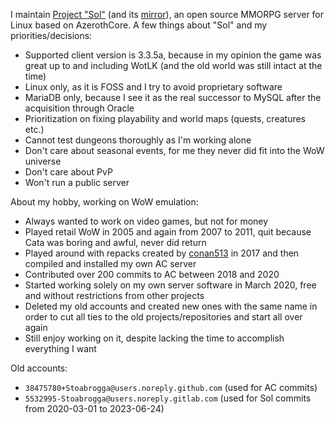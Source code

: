 I maintain [Project "Sol"](https://gitlab.com/opfesoft/sol) (and its [mirror](https://github.com/opfesoft/sol)), an open source MMORPG server for Linux based on AzerothCore. A few things about "Sol" and my priorities/decisions:
- Supported client version is 3.3.5a, because in my opinion the game was great up to and including WotLK (and the old world was still intact at the time)
- Linux only, as it is FOSS and I try to avoid proprietary software
- MariaDB only, because I see it as the real successor to MySQL after the acquisition through Oracle
- Prioritization on fixing playability and world maps (quests, creatures etc.)
- Cannot test dungeons thoroughly as I'm working alone
- Don't care about seasonal events, for me they never did fit into the WoW universe
- Don't care about PvP
- Won't run a public server

About my hobby, working on WoW emulation:
- Always wanted to work on video games, but not for money
- Played retail WoW in 2005 and again from 2007 to 2011, quit because Cata was boring and awful, never did return
- Played around with repacks created by [conan513](https://github.com/conan513) in 2017 and then compiled and installed my own AC server
- Contributed over 200 commits to AC between 2018 and 2020
- Started working solely on my own server software in March 2020, free and without restrictions from other projects
- Deleted my old accounts and created new ones with the same name in order to cut all ties to the old projects/repositories and start all over again
- Still enjoy working on it, despite lacking the time to accomplish everything I want

Old accounts:
- `38475780+Stoabrogga@users.noreply.github.com` (used for AC commits)
- `5532995-Stoabrogga@users.noreply.gitlab.com` (used for Sol commits from 2020-03-01 to 2023-06-24)

